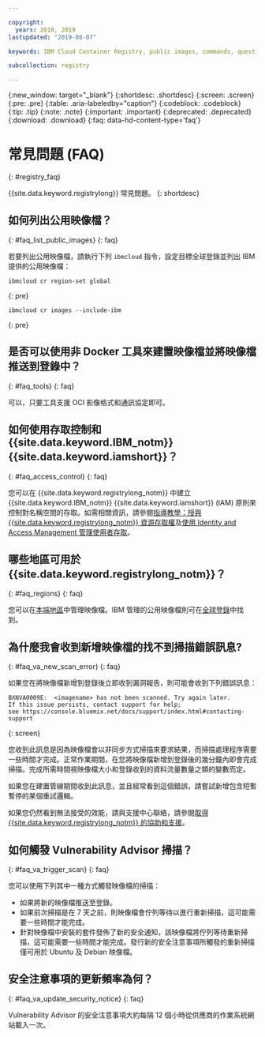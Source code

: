 ```yaml
---

copyright:
  years: 2018, 2019
lastupdated: "2019-08-07"

keywords: IBM Cloud Container Registry, public images, commands, questions, registry, FAQ, Vulnerability Advisor,

subcollection: registry

---
```


{:new_window: target="_blank"}
{:shortdesc: .shortdesc}
{:screen: .screen}
{:pre: .pre}
{:table: .aria-labeledby="caption"}
{:codeblock: .codeblock}
{:tip: .tip}
{:note: .note}
{:important: .important}
{:deprecated: .deprecated}
{:download: .download}
{:faq: data-hd-content-type='faq'}

# 常見問題 (FAQ)
{: #registry_faq}

{{site.data.keyword.registrylong}} 常見問題。
{: shortdesc}

## 如何列出公用映像檔？
{: #faq_list_public_images}
{: faq}

若要列出公用映像檔，請執行下列 `ibmcloud` 指令，設定目標全球登錄並列出 IBM 提供的公用映像檔：

```
ibmcloud cr region-set global
```
{: pre}

```
ibmcloud cr images --include-ibm
```
{: pre}

## 是否可以使用非 Docker 工具來建置映像檔並將映像檔推送到登錄中？
{: #faq_tools}
{: faq}

可以，只要工具支援 OCI 影像格式和通訊協定即可。

## 如何使用存取控制和 {{site.data.keyword.IBM_notm}} {{site.data.keyword.iamshort}}？
{: #faq_access_control}
{: faq}

您可以在 {{site.data.keyword.registrylong_notm}} 中建立 {{site.data.keyword.IBM_notm}} {{site.data.keyword.iamshort}} (IAM) 原則來控制對名稱空間的存取。如需相關資訊，請參閱[指導教學：授與 {{site.data.keyword.registrylong_notm}} 資源存取權](/docs/services/Registry?topic=registry-iam_access)及[使用 Identity and Access Management 管理使用者存取](/docs/services/Registry?topic=registry-iam)。

## 哪些地區可用於 {{site.data.keyword.registrylong_notm}}？
{: #faq_regions}
{: faq}

您可以在[本端地區](/docs/services/Registry?topic=registry-registry_overview#registry_regions_local)中管理映像檔。IBM 管理的公用映像檔則可在[全球登錄](/docs/services/Registry?topic=registry-registry_overview#registry_regions_global)中找到。

## 為什麼我會收到新增映像檔的找不到掃描錯誤訊息?
{: #faq_va_new_scan_error}
{: faq}

如果您在將映像檔新增到登錄後立即收到漏洞報告，則可能會收到下列錯誤訊息：

```
BXNVA0009E:  <imagename> has not been scanned. Try again later.
If this issue persists, contact support for help;
see https://console.bluemix.net/docs/support/index.html#contacting-support
```
{: screen}

您收到此訊息是因為映像檔會以非同步方式掃描來要求結果，而掃描處理程序需要一些時間才完成。正常作業期間，在您將映像檔新增到登錄後的幾分鐘內即會完成掃描。完成所需時間視映像檔大小和登錄收到的資料流量數量之類的變數而定。

如果您在建置管線期間收到此訊息，並且經常看到這個錯誤，請嘗試新增包含短暫暫停的某個重試邏輯。

如果您仍然看到無法接受的效能，請與支援中心聯絡，請參閱[取得 {{site.data.keyword.registrylong_notm}} 的協助和支援](/docs/services/Registry?topic=registry-ts_index#gettinghelp)。

## 如何觸發 Vulnerability Advisor 掃描？
{: #faq_va_trigger_scan}
{: faq}

您可以使用下列其中一種方式觸發映像檔的掃描：

- 如果將新的映像檔推送至登錄。
- 如果前次掃描是在 7 天之前，則映像檔會佇列等待以進行重新掃描，這可能需要一些時間才能完成。
- 針對映像檔中安裝的套件發佈了新的安全通知，該映像檔將佇列等待重新掃描，這可能需要一些時間才能完成。發行新的安全注意事項所觸發的重新掃描僅可用於 Ubuntu 及 Debian 映像檔。

## 安全注意事項的更新頻率為何？
{: #faq_va_update_security_notice}
{: faq}

Vulnerability Advisor 的安全注意事項大約每隔 12 個小時從供應商的作業系統網站載入一次。
